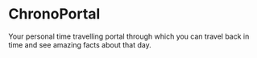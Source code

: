 # ChronoPortal
Your personal time travelling portal through which you can travel back in time and see amazing facts about that day.
